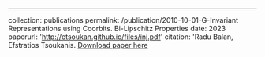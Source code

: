 ---
collection: publications
permalink: /publication/2010-10-01-G-Invariant Representations using Coorbits. Bi-Lipschitz Properties
date: 2023
paperurl: 'http://etsoukan.github.io/files/inj.pdf'
citation: 'Radu Balan, Efstratios Tsoukanis.
[Download paper here](http://etsoukan.github.io/files/inj.pdf)

